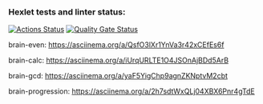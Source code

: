 ### Hexlet tests and linter status:
[![Actions Status](https://github.com/d8m8tra/frontend-project-44/actions/workflows/hexlet-check.yml/badge.svg)](https://github.com/d8m8tra/frontend-project-44/actions)
[![Quality Gate Status](https://sonarcloud.io/api/project_badges/measure?project=d8m8tra_frontend-project-44&metric=alert_status)](https://sonarcloud.io/summary/new_code?id=d8m8tra_frontend-project-44)

brain-even: https://asciinema.org/a/QsfO3lXr1YnVa3r42xCEfEs6f

brain-calc: https://asciinema.org/a/iUrqURLTE1O4JSOnAjBDd5ArB

brain-gcd: https://asciinema.org/a/yaF5YigChp9agnZKNptvM2cbt

brain-progression: https://asciinema.org/a/2h7sdtWxQLj04XBX6Pnr4gTdE